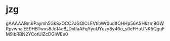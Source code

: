 # jzg
gAAAAABm6Paymh5GkSxOCC2JGQlCLEVtibWr0udIfOHHp56ASHkzm9GWRpvwnalEE9HBTwxs8Jo14eB_DxlfaAFqYyuUYuzy8y40o_sfleFHuUNK5QguFM9ibRBN2YCotUiZcDGlWEe0

